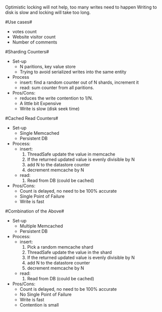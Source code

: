 Optimistic locking will not help, too many writes need to happen
Writing to disk is slow and locking will take too long.

#Use cases#
* votes count
* Website visitor count
* Number of comments

#Sharding Counters#
* Set-up
  * N paritions, key value store
  * Trying to avoid serialized writes into the same entity
* Process
  * insert: find a random counter out of N shards, increment it
  * read: sum counter from all paritions.
* Pros/Cons:
  * reduces the write contention to 1/N.
  * A little bit Expensive
  * Write is slow (disk seek time)

#Cached Read Counters#
* Set-up
  * Single Memcached
  * Persistent DB
* Process:
  * insert:
    1. ThreadSafe update the value in memcache
    2. If the returned updated value is evenly divisible by N
    3. add N to the datastore counter
    4. decrement memcache by N
  * read:
    1. Read from DB (could be cached)
* Pros/Cons:
  * Count is delayed, no need to be 100% accurate
  * Single Point of Failure
  * Write is fast

#Combination of the Above#
* Set-up
  * Multiple Memcached
  * Persistent DB
* Process:
  * insert:
    1. Pick a random memcache shard
    1. ThreadSafe update the value in the shard
    2. If the returned updated value is evenly divisible by N
    3. add N to the datastore counter
    4. decrement memcache by N
  * read:
    1. Read from DB (could be cached)
* Pros/Cons:
  * Count is delayed, no need to be 100% accurate
  * No Single Point of Failure
  * Write is fast
  * Contention is small
